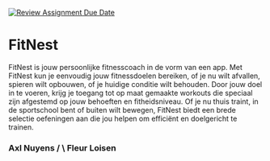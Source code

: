 [![Review Assignment Due Date](https://classroom.github.com/assets/deadline-readme-button-22041afd0340ce965d47ae6ef1cefeee28c7c493a6346c4f15d667ab976d596c.svg)](https://classroom.github.com/a/twPj_hbU)

# FitNest

FitNest is jouw persoonlijke fitnesscoach in de vorm van een app. Met FitNest kun je eenvoudig
jouw fitnessdoelen bereiken, of je nu wilt afvallen, spieren wilt opbouwen, of je huidige conditie
wilt behouden. Door jouw doel in te voeren, krijg je toegang tot op maat gemaakte workouts die
speciaal zijn afgestemd op jouw behoeften en fitheidsniveau. Of je nu thuis traint, in de
sportschool bent of buiten wilt bewegen, FitNest biedt een brede selectie oefeningen aan die jou
helpen om efficiënt en doelgericht te trainen.

### Axl Nuyens / \ Fleur Loisen
